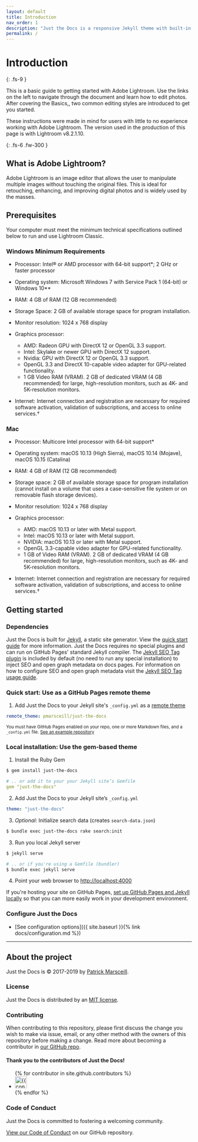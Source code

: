 ```yaml
---
layout: default
title: Introduction
nav_order: 1
description: "Just the Docs is a responsive Jekyll theme with built-in search that is easily customizable and hosted on GitHub Pages."
permalink: /
---
```


# Introduction
{: .fs-9 }

This is a basic guide to getting started with Adobe Lightroom. Use the links on the left to navigate through the document and learn how to edit photos. After covering the Basics,, two common editing styles are introduced to get you started.

These instructions were made in mind for users with little to no experience working with Adobe Lightroom. The version used in the production of this page is with Lightroom v8.2.1.10. 

{: .fs-6 .fw-300 }

## What is Adobe Lightroom?
Adobe Lightroom is an image editor that allows the user to manipulate multiple images without touching the original files. This is ideal for retouching, enhancing, and improving digital photos and is widely used by the masses.

## Prerequisites
Your computer must meet the minimum technical specifications outlined below to run and use Lightroom Classic.

### Windows Minimum Requirements
* Processor: Intel® or AMD processor with 64-bit support*; 2 GHz or faster processor

* Operating system: Microsoft Windows 7 with Service Pack 1 (64-bit) or Windows 10**

* RAM: 4 GB of RAM (12 GB recommended)

* Storage Space: 2 GB of available storage space for program installation.

* Monitor resolution: 1024 x 768 display

* Graphics processor:
    * AMD: Radeon GPU with DirectX 12 or OpenGL 3.3 support.
    * Intel: Skylake or newer GPU with DirectX 12 support.
    * Nvidia: GPU with DirectX 12 or OpenGL 3.3 support.
    * OpenGL 3.3 and DirectX 10-capable video adapter for GPU-related functionality.
    * 1 GB Video RAM (VRAM). 2 GB of dedicated VRAM (4 GB recommended) for large, high-resolution monitors, such as 4K- and 5K-resolution monitors.

* Internet: Internet connection and registration are necessary for required software activation, validation of subscriptions, and access to online services.†

### Mac
* Processor: Multicore Intel processor with 64-bit support* 

* Operating system: macOS 10.13 (High Sierra), macOS 10.14 (Mojave), macOS 10.15 (Catalina)

* RAM: 4 GB of RAM (12 GB recommended)

* Storage space: 2 GB of available storage space for program installation (cannot install on a volume that uses a case-sensitive file system or on removable flash storage devices).

* Monitor resolution: 1024 x 768 display

* Graphics processor:
    * AMD: macOS 10.13 or later with Metal support.
    * Intel: macOS 10.13 or later with Metal support.
    * NVIDIA: macOS 10.13 or later with Metal support.
    * OpenGL 3.3-capable video adapter for GPU-related functionality.
    * 1 GB of Video RAM (VRAM). 2 GB of dedicated VRAM (4 GB recommended) for large, high-resolution monitors, such as 4K- and 5K-resolution monitors.

* Internet: Internet connection and registration are necessary for required software activation, validation of subscriptions, and access to online services.†

### 
## Getting started

### Dependencies

Just the Docs is built for [Jekyll](https://jekyllrb.com), a static site generator. View the [quick start guide](https://jekyllrb.com/docs/) for more information. Just the Docs requires no special plugins and can run on GitHub Pages' standard Jekyll compiler. The [Jekyll SEO Tag plugin](https://github.com/jekyll/jekyll-seo-tag) is included by default (no need to run any special installation) to inject SEO and open graph metadata on docs pages. For information on how to configure SEO and open graph metadata visit the [Jekyll SEO Tag usage guide](https://jekyll.github.io/jekyll-seo-tag/usage/).

### Quick start: Use as a GitHub Pages remote theme

1. Add Just the Docs to your Jekyll site's `_config.yml` as a [remote theme](https://blog.github.com/2017-11-29-use-any-theme-with-github-pages/)
```yaml
remote_theme: pmarsceill/just-the-docs
```
<small>You must have GitHub Pages enabled on your repo, one or more Markdown files, and a `_config.yml` file. [See an example repository](https://github.com/pmarsceill/jtd-remote)</small>

### Local installation: Use the gem-based theme

1. Install the Ruby Gem
```bash
$ gem install just-the-docs
```
```yaml
# .. or add it to your your Jekyll site’s Gemfile
gem "just-the-docs"
```
2. Add Just the Docs to your Jekyll site’s `_config.yml`
```yaml
theme: "just-the-docs"
```
3. _Optional:_ Initialize search data (creates `search-data.json`)
```bash
$ bundle exec just-the-docs rake search:init
```
3. Run you local Jekyll server
```bash
$ jekyll serve
```
```bash
# .. or if you're using a Gemfile (bundler)
$ bundle exec jekyll serve
```
4. Point your web browser to [http://localhost:4000](http://localhost:4000)

If you're hosting your site on GitHub Pages, [set up GitHub Pages and Jekyll locally](https://help.github.com/en/articles/setting-up-your-github-pages-site-locally-with-jekyll) so that you can more easily work in your development environment.

### Configure Just the Docs

- [See configuration options]({{ site.baseurl }}{% link docs/configuration.md %})

---

## About the project

Just the Docs is &copy; 2017-2019 by [Patrick Marsceill](http://patrickmarsceill.com).

### License

Just the Docs is distributed by an [MIT license](https://github.com/pmarsceill/just-the-docs/tree/master/LICENSE.txt).

### Contributing

When contributing to this repository, please first discuss the change you wish to make via issue,
email, or any other method with the owners of this repository before making a change. Read more about becoming a contributor in [our GitHub repo](https://github.com/pmarsceill/just-the-docs#contributing).

#### Thank you to the contributors of Just the Docs!

<ul class="list-style-none">
{% for contributor in site.github.contributors %}
  <li class="d-inline-block mr-1">
     <a href="{{ contributor.html_url }}"><img src="{{ contributor.avatar_url }}" width="32" height="32" alt="{{ contributor.login }}"/></a>
  </li>
{% endfor %}
</ul>

### Code of Conduct

Just the Docs is committed to fostering a welcoming community.

[View our Code of Conduct](https://github.com/pmarsceill/just-the-docs/tree/master/CODE_OF_CONDUCT.md) on our GitHub repository.
